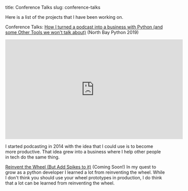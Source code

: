 title: Conference Talks
slug: conference-talks

Here is a list of the projects that I have been working on.

Conference Talks:
[How I turned a podcast into a business with Python (and some Other Tools we won't talk about)](https://www.youtube.com/watch?v=kdnNGQss--Q) (North Bay Python 2019)

<iframe width="560" height="315" src="https://www.youtube.com/embed/kdnNGQss--Q" frameborder="0" allow="accelerometer; autoplay; encrypted-media; gyroscope; picture-in-picture" allowfullscreen></iframe>

I started podcasting in 2014 with the idea that I could use is to become more productive. That idea grew into a business where I help other people in tech do the same thing. 


[Reinvent the Wheel (But Add Spikes to it)](#) (Coming Soon!)
In my quest to grow as a python developer I learned a lot from reinventing the wheel. While I don't think you should use your wheel prototypes in production, I do think that a lot can be learned from reinventing the wheel.

